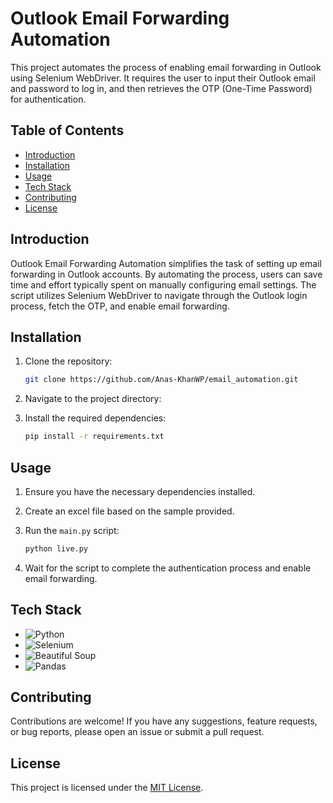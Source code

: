# Outlook Email Forwarding Automation

This project automates the process of enabling email forwarding in Outlook using Selenium WebDriver. It requires the user to input their Outlook email and password to log in, and then retrieves the OTP (One-Time Password) for authentication.

## Table of Contents
- [Introduction](#introduction)
- [Installation](#installation)
- [Usage](#usage)
- [Tech Stack](#tech-stack)
- [Contributing](#contributing)
- [License](#license)

## Introduction

Outlook Email Forwarding Automation simplifies the task of setting up email forwarding in Outlook accounts. By automating the process, users can save time and effort typically spent on manually configuring email settings. The script utilizes Selenium WebDriver to navigate through the Outlook login process, fetch the OTP, and enable email forwarding.

## Installation

1. Clone the repository:

    ```bash
    git clone https://github.com/Anas-KhanWP/email_automation.git
    ```

2. Navigate to the project directory:

3. Install the required dependencies:

    ```bash
    pip install -r requirements.txt
    ```

## Usage

1. Ensure you have the necessary dependencies installed.
2. Create an excel file based on the sample provided.
3. Run the `main.py` script:

    ```bash
    python live.py
    ```
    
4. Wait for the script to complete the authentication process and enable email forwarding.

## Tech Stack

- ![Python](https://img.shields.io/badge/Python-3776AB?style=for-the-badge&logo=python&logoColor=white)
- ![Selenium](https://img.shields.io/badge/Selenium-43B02A?style=for-the-badge&logo=selenium&logoColor=white)
- ![Beautiful Soup](https://img.shields.io/badge/Beautiful%20Soup-4.9.3-59666C?style=for-the-badge&logo=beautifulsoup&logoColor=white)
- ![Pandas](https://img.shields.io/badge/Pandas-150458?style=for-the-badge&logo=pandas&logoColor=white)

## Contributing

Contributions are welcome! If you have any suggestions, feature requests, or bug reports, please open an issue or submit a pull request.

## License

This project is licensed under the [MIT License](LICENSE).
